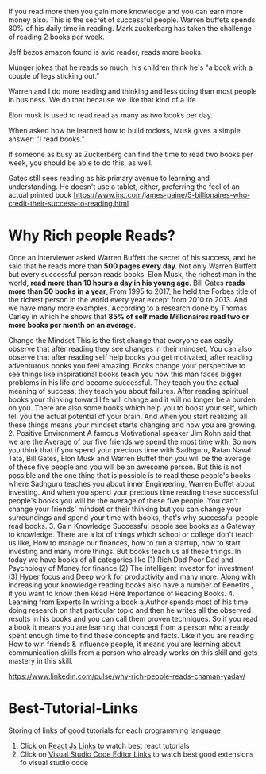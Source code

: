 
If you read more then you gain more knowledge and you can earn more money also. This is the secret of successful people. Warren buffets spends 80% of his daily time in reading.
Mark zuckerbarg has taken the challenge of reading 2 books per week.

Jeff bezos amazon found is avid reader, reads more books.

Munger jokes that he reads so much, his children think he's "a book with a couple of legs sticking out."

Warren and I do more reading and thinking and less doing than most people in business. We do that because we like that kind of a life. 

Elon musk is used to read read as many as two books per day.

When asked how he learned how to build rockets, Musk gives a simple answer: "I read books."

If someone as busy as Zuckerberg can find the time to read two books per week, you should be able to do this, as well.

Gates still sees reading as his primary avenue to learning and understanding. He doesn't use a tablet, either, preferring the feel of an actual printed book
https://www.inc.com/james-paine/5-billionaires-who-credit-their-success-to-reading.html
# Why Rich people Reads?

Once an interviewer asked Warren Buffett the secret of his success, and he said that he reads more than **500 pages every day**. Not only Warren Buffett but every successful person reads books.
Elon Musk, the richest man in the world, **read more than 10 hours a day in his young age**. Bill Gates **reads more than 50 books in a year**, From 1995 to 2017, he held the Forbes title of the richest person in the world every year except from 2010 to 2013.
And we have many more examples. According to a research done by Thomas Carley in which he shows that **85% of self made Millionaires read two or more books per month on an average**.

Change the Mindset
This is the first change that everyone can easily observe that after reading they see changes in their mindset. You can also observe that after reading self help books you get motivated, after reading adventurous books you feel amazing. Books change your perspective to see things like inspirational books teach you how this man faces bigger problems in his life and become successful. They teach you the actual meaning of success, they teach you about failures.
After reading spiritual books your thinking toward life will change and it will no longer be a burden on you. There are also some books which help you to boost your self, which tell you the actual potential of your brain. And when you start realizing all these things means your mindset starts changing and now you are growing.
2. Positive Environment
A famous Motivational speaker Jim Rohn said that we are the Average of our five friends we spend the most time with. So now you think that if you spend your precious time with Sadhguru, Ratan Naval Tata, Bill Gates, Elon Musk and Warren Buffet then you will be the average of these five people and you will be an awesome person. But this is not possible and the one thing that is possible is to read these people's books where Sadhguru teaches you about inner Engineering, Warren Buffet about investing.
And when you spend your precious time reading these successful people's books you will be the average of these five people.
You can't change your friends' mindset or their thinking but you can change your surroundings and spend your time with books, that's why successful people read books.
3. Gain Knowledge
Successful people see books as a Gateway to knowledge. There are a lot of things which school or college don't teach us like, How to manage our finances, how to run a startup, how to start investing and many more things. But books teach us all these things. In today we have books of all categories like (1) Rich Dad Poor Dad and Psychology of Money for finance (2) The intelligent investor for investment (3) Hyper focus and Deep work for productivity and many more.
Along with increasing your knowledge reading books also have a number of Benefits , if you want to know then Read Here Importance of Reading Books.
4. Learning from Experts
In writing a book a Author spends most of his time doing research on that particular topic and then he writes all the observed results in his books and you can call them proven techniques. So if you read a book it means you are learning that concept from a person who already spent enough time to find these concepts and facts.
Like if you are reading How to win friends & influence people, it means you are learning about communication skills from a person who already works on this skill and gets mastery in this skill.

https://www.linkedin.com/pulse/why-rich-people-reads-chaman-yadav/

# Best-Tutorial-Links
Storing of links of good tutorials for each programming language

1) Click on [React Js Links](https://github.com/sateesh3048/Best-Tutorial-Links/blob/master/ReactLinks.md) to watch best  react tutorials
2) Click on [Visual Studio Code Editor Links](https://github.com/sateesh3048/Best-Tutorial-Links/blob/master/visualStudioCodeEditor.md) to watch best good extensions fo visual studio code
